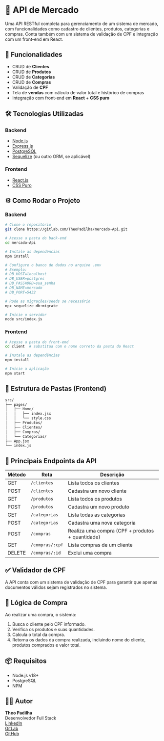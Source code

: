 
# 🛒 API de Mercado

Uma API RESTful completa para gerenciamento de um sistema de mercado, com funcionalidades como cadastro de clientes, produtos, categorias e compras. Conta também com um sistema de validação de CPF e integração com um front-end em React.

## 📌 Funcionalidades

- CRUD de **Clientes**
- CRUD de **Produtos**
- CRUD de **Categorias**
- CRUD de **Compras**
- Validação de **CPF**
- Tela de **vendas** com cálculo de valor total e histórico de compras
- Integração com front-end em **React** + **CSS puro**

## 🛠 Tecnologias Utilizadas

### Backend
- [Node.js](https://nodejs.org/)
- [Express.js](https://expressjs.com/)
- [PostgreSQL](https://www.postgresql.org/)
- [Sequelize](https://sequelize.org/) (ou outro ORM, se aplicável)

### Frontend
- [React.js](https://reactjs.org/)
- [CSS Puro](https://developer.mozilla.org/pt-BR/docs/Web/CSS)

## ⚙️ Como Rodar o Projeto

### Backend

```bash
# Clone o repositório
git clone https://gitlab.com/TheoPadilha/mercado-Api.git

# Acesse a pasta do back-end
cd mercado-Api

# Instale as dependências
npm install

# Configure o banco de dados no arquivo .env
# Exemplo:
# DB_HOST=localhost
# DB_USER=postgres
# DB_PASSWORD=sua_senha
# DB_NAME=mercado
# DB_PORT=5432

# Rode as migrações/seeds se necessário
npx sequelize db:migrate

# Inicie o servidor
node src/index.js
```

### Frontend

```bash
# Acesse a pasta do front-end
cd client  # substitua com o nome correto da pasta do React

# Instale as dependências
npm install

# Inicie a aplicação
npm start
```

## 📁 Estrutura de Pastas (Frontend)

```bash
src/
├── pages/
│   ├── Home/
│   │   ├── index.jsx
│   │   └── style.css
│   ├── Produtos/
│   ├── Clientes/
│   ├── Compras/
│   └── Categorias/
├── App.jsx
└── index.js
```

## 📮 Principais Endpoints da API

| Método | Rota | Descrição |
|--------|------|-----------|
| GET | `/clientes` | Lista todos os clientes |
| POST | `/clientes` | Cadastra um novo cliente |
| GET | `/produtos` | Lista todos os produtos |
| POST | `/produtos` | Cadastra um novo produto |
| GET | `/categorias` | Lista todas as categorias |
| POST | `/categorias` | Cadastra uma nova categoria |
| POST | `/compras` | Realiza uma compra (CPF + produtos + quantidade) |
| GET | `/compras/:cpf` | Lista compras de um cliente |
| DELETE | `/compras/:id` | Exclui uma compra |

## ✅ Validador de CPF

A API conta com um sistema de validação de CPF para garantir que apenas documentos válidos sejam registrados no sistema.

## 🧠 Lógica de Compra

Ao realizar uma compra, o sistema:

1. Busca o cliente pelo CPF informado.
2. Verifica os produtos e suas quantidades.
3. Calcula o total da compra.
4. Retorna os dados da compra realizada, incluindo nome do cliente, produtos comprados e valor total.

## 📦 Requisitos

- Node.js v18+
- PostgreSQL
- NPM

## 👨‍💻 Autor

**Theo Padilha**  
Desenvolvedor Full Stack  
[LinkedIn](https://www.linkedin.com/in/theo-padilha)  
[GitLab](https://gitlab.com/TheoPadilha)  
[GitHub](https://github.com/TheoPadilha)
